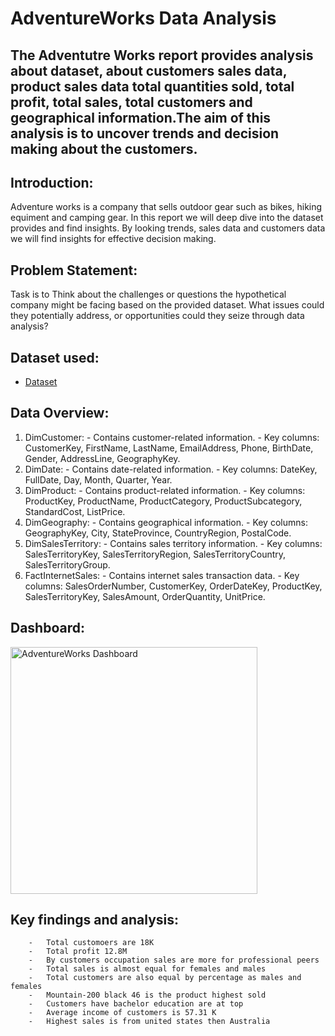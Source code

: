 # AdventureWorks Data Analysis
## The Adventutre Works report provides analysis about dataset, about customers sales data, product sales data total quantities sold, total profit, total sales, total customers and geographical information.The aim of this analysis is to uncover trends and decision making about the customers.

## Introduction:

Adventure works is a company that sells outdoor gear such as bikes, hiking equiment and camping gear. In this report we will deep dive into the dataset provides and find insights. By looking trends, sales data and customers data we will find insights for effective decision making. 

## Problem Statement:

Task is to Think about the challenges or questions the hypothetical company might be facing based on the provided dataset. What issues could they potentially address, or opportunities could they seize through data analysis?

## Dataset used:
- <a href="https://github.com/areebahanif11/Capstone_Project/blob/main/AdventureWorks.xlsx">Dataset</a>


## Data Overview:

1.	DimCustomer:
        -	Contains customer-related information.
        - Key columns: CustomerKey, FirstName, LastName, EmailAddress, Phone, BirthDate, Gender, AddressLine, GeographyKey.
2.	DimDate:
        -	Contains date-related information.
        -	Key columns: DateKey, FullDate, Day, Month, Quarter, Year.
3.	DimProduct:
        -	Contains product-related information.
        -	Key columns: ProductKey, ProductName, ProductCategory, ProductSubcategory, StandardCost, ListPrice.
4.	DimGeography:
        -	Contains geographical information.
        -	Key columns: GeographyKey, City, StateProvince, CountryRegion, PostalCode.
5.	DimSalesTerritory:
        -	Contains sales territory information.
        -	Key columns: SalesTerritoryKey, SalesTerritoryRegion, SalesTerritoryCountry, SalesTerritoryGroup.
6.	FactInternetSales:
        -	Contains internet sales transaction data.
        -	Key columns: SalesOrderNumber, CustomerKey, OrderDateKey, ProductKey, SalesTerritoryKey, SalesAmount, OrderQuantity, UnitPrice.

## Dashboard:
<img width="395" alt="AdventureWorks Dashboard" src="https://github.com/user-attachments/assets/f13baf8c-b5a2-42ce-b0ce-47f2a3ce1759" />

## Key findings and analysis:

        -	Total customoers are 18K
        -	Total profit 12.8M
        -	By customers occupation sales are more for professional peers
        -	Total sales is almost equal for females and males
        -	Total customers are also equal by percentage as males and females
        -	Mountain-200 black 46 is the product highest sold
        -	Customers have bachelor education are at top 
        -	Average income of customers is 57.31 K
        -	Highest sales is from united states then Australia
